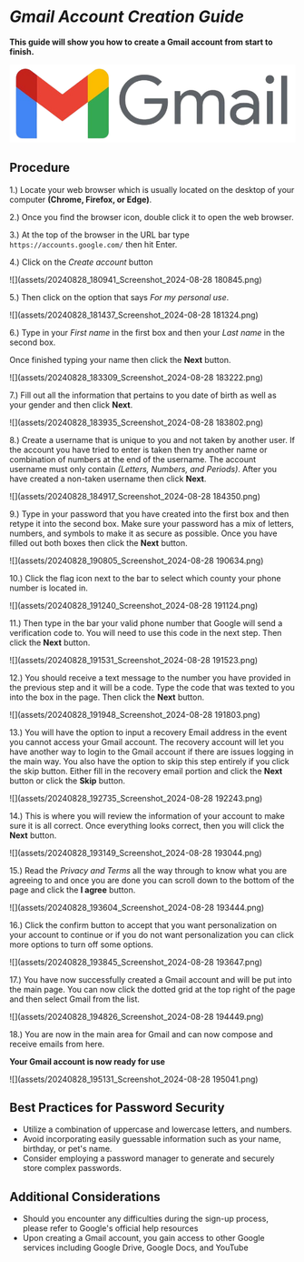 <link rel="stylesheet" href="style.css">

# ***Gmail Account Creation Guide***

**This guide will show you how to create a Gmail account from start to finish.**

![](assets/20240828_175511_654d2b1dc618ee11e08b2235_Gmail2020.logo.png)

## Procedure

1.) Locate your web browser which is usually located on the desktop of your computer **(Chrome, Firefox, or Edge)**.

2.) Once you find the browser icon, double click it to open the web browser.

3.) At the top of the browser in the URL bar type `https://accounts.google.com/` then hit Enter.

4.) Click on the *Create account* button

![](assets/20240828_180941_Screenshot_2024-08-28 180845.png)

5.) Then click on the option that says *For my personal use*.

![](assets/20240828_181437_Screenshot_2024-08-28 181324.png)

6.) Type in your *First name* in the first box and then your *Last name* in the second box.

Once finished typing your name then click the **Next** button.

![](assets/20240828_183309_Screenshot_2024-08-28 183222.png)

7.) Fill out all the information that pertains to you date of birth as well as your gender and then click **Next**.

![](assets/20240828_183935_Screenshot_2024-08-28 183802.png)

8.) Create a username that is unique to you and not taken by another user. If the account you have tried to enter is taken then try another name or combination of numbers at the end of the username. The account username must only contain *(Letters, Numbers, and Periods)*. After you have created a non-taken username then click **Next**.

![](assets/20240828_184917_Screenshot_2024-08-28 184350.png)

9.) Type in your password that you have created into the first box and then retype it into the second box. Make sure your password has a mix of letters, numbers, and symbols to make it as secure as possible. Once you have filled out both boxes then click the **Next** button.

![](assets/20240828_190805_Screenshot_2024-08-28 190634.png)

10.) Click the flag icon next to the bar to select which county your phone number is located in.

![](assets/20240828_191240_Screenshot_2024-08-28 191124.png)

11.) Then type in the bar your valid phone number that Google will send a verification code to. You will need to use this code in the next step. Then click the **Next** button.

![](assets/20240828_191531_Screenshot_2024-08-28 191523.png)

12.) You should receive a text message to the number you have provided in the previous step and it will be a code. Type the code that was texted to you into the box in the page. Then click the **Next** button.

![](assets/20240828_191948_Screenshot_2024-08-28 191803.png)

13.) You will have the option to input a recovery Email address in the event you cannot access your Gmail account. The recovery account will let you have another way to login to the Gmail account if there are issues logging in the main way. You also have the option to skip this step entirely if you click the skip button. Either fill in the recovery email portion and click the **Next** button or click the **Skip** button.

![](assets/20240828_192735_Screenshot_2024-08-28 192243.png)

14.) This is where you will review the information of your account to make sure it is all correct. Once everything looks correct, then you will click the **Next** button.

![](assets/20240828_193149_Screenshot_2024-08-28 193044.png)

15.) Read the *Privacy and Terms* all the way through to know what you are agreeing to and once you are done you can scroll down to the bottom of the page and click the **I agree** button.

![](assets/20240828_193604_Screenshot_2024-08-28 193444.png)

16.) Click the confirm button to accept that you want personalization on your account to continue or if you do not want personalization you can click more options to turn off some options.

![](assets/20240828_193845_Screenshot_2024-08-28 193647.png)

17.) You have now successfully created a Gmail account and will be put into the main page. You can now click the dotted grid at the top right of the page and then select Gmail from the list.

![](assets/20240828_194826_Screenshot_2024-08-28 194449.png)

18.) You are now in the main area for Gmail and can now compose and receive emails from here.

**Your Gmail account is now ready for use**

![](assets/20240828_195131_Screenshot_2024-08-28 195041.png)

## Best Practices for Password Security

* Utilize a combination of uppercase and lowercase letters, and numbers.
* Avoid incorporating easily guessable information such as your name, birthday, or pet's name.
* Consider employing a password manager to generate and securely store complex passwords.

## Additional Considerations

* Should you encounter any difficulties during the sign-up process, please refer to Google's official help resources
* Upon creating a Gmail account, you gain access to other Google services including Google Drive, Google Docs, and YouTube
